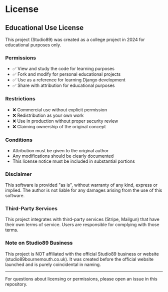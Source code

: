 # License

## Educational Use License

This project (Studio89) was created as a college project in 2024 for educational purposes only.

### Permissions
- ✅ View and study the code for learning purposes
- ✅ Fork and modify for personal educational projects
- ✅ Use as a reference for learning Django development
- ✅ Share with attribution for educational purposes

### Restrictions
- ❌ Commercial use without explicit permission
- ❌ Redistribution as your own work
- ❌ Use in production without proper security review
- ❌ Claiming ownership of the original concept

### Conditions
- Attribution must be given to the original author
- Any modifications should be clearly documented
- This license notice must be included in substantial portions

### Disclaimer
This software is provided "as is", without warranty of any kind, express or implied. The author is not liable for any damages arising from the use of this software.

### Third-Party Services
This project integrates with third-party services (Stripe, Mailgun) that have their own terms of service. Users are responsible for complying with those terms.

### Note on Studio89 Business
This project is NOT affiliated with the official Studio89 business or website (studio89bournemouth.co.uk). It was created before the official website launched and is purely coincidental in naming.

---

For questions about licensing or permissions, please open an issue in this repository.